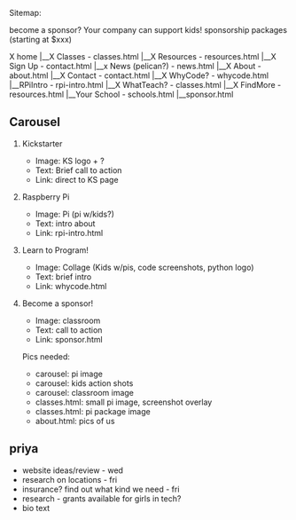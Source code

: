 Sitemap:

become a sponsor?
    Your company can support kids!
    sponsorship packages (starting at $xxx)

X home
|__X Classes - classes.html
|__X Resources - resources.html
|__X Sign Up - contact.html
|__x News (pelican?) - news.html
|__X About - about.html
|__X Contact - contact.html
|__X WhyCode? - whycode.html
|__RPiIntro - rpi-intro.html
|__X WhatTeach? - classes.html
|__X FindMore - resources.html
|__Your School - schools.html
|__sponsor.html


## Carousel
1. Kickstarter
    * Image: KS logo + ?
    * Text: Brief call to action
    * Link: direct to KS page
2. Raspberry Pi
    * Image: Pi (pi w/kids?)
    * Text: intro about
    * Link: rpi-intro.html
3. Learn to Program!
    * Image: Collage (Kids w/pis, code screenshots, python logo)
    * Text: brief intro
    * Link: whycode.html
4. Become a sponsor!
    * Image: classroom
    * Text: call to action
    * Link: sponsor.html

    Pics needed:
    - carousel: pi image
    - carousel: kids action shots
    - carousel: classroom image
    - classes.html: small pi image, screenshot overlay
    - classes.html: pi package image
    - about.html: pics of us


## priya
- website ideas/review - wed
- research on locations - fri
- insurance?  find out what kind we need - fri
- research - grants available for girls in tech?
- bio text
